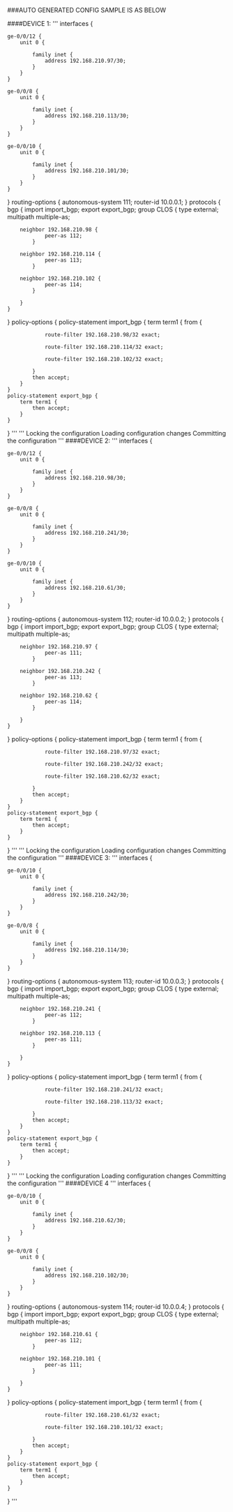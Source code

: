 ###AUTO GENERATED CONFIG SAMPLE IS AS BELOW

####DEVICE 1:
'''
interfaces {

    ge-0/0/12 {
        unit 0 {
	
            family inet {
                address 192.168.210.97/30;
            }
        }
    }

    ge-0/0/8 {
        unit 0 {
	
            family inet {
                address 192.168.210.113/30;
            }
        }
    }

    ge-0/0/10 {
        unit 0 {
	
            family inet {
                address 192.168.210.101/30;
            }
        }
    }

}
routing-options {
    autonomous-system 111;
    router-id 10.0.0.1;
}
protocols {
    bgp {
        import import_bgp;
        export export_bgp;
        group CLOS {
            type external;
            multipath multiple-as;
	
	    neighbor 192.168.210.98 {
                peer-as 112;
            }
	
	    neighbor 192.168.210.114 {
                peer-as 113;
            }
	
	    neighbor 192.168.210.102 {
                peer-as 114;
            }
	
        }
    }
}
policy-options {
    policy-statement import_bgp {
        term term1 {
            from {
	
                route-filter 192.168.210.98/32 exact;
	
                route-filter 192.168.210.114/32 exact;
	
                route-filter 192.168.210.102/32 exact;
	
            }
            then accept;
        }
    }
    policy-statement export_bgp {
        term term1 {
            then accept;
        }
    }
}
'''
'''
Locking the configuration
Loading configuration changes
Committing the configuration
'''
####DEVICE 2:
'''
interfaces {

    ge-0/0/12 {
        unit 0 {
	
            family inet {
                address 192.168.210.98/30;
            }
        }
    }

    ge-0/0/8 {
        unit 0 {
	
            family inet {
                address 192.168.210.241/30;
            }
        }
    }

    ge-0/0/10 {
        unit 0 {
	
            family inet {
                address 192.168.210.61/30;
            }
        }
    }

}
routing-options {
    autonomous-system 112;
    router-id 10.0.0.2;
}
protocols {
    bgp {
        import import_bgp;
        export export_bgp;
        group CLOS {
            type external;
            multipath multiple-as;
	
	    neighbor 192.168.210.97 {
                peer-as 111;
            }
	
	    neighbor 192.168.210.242 {
                peer-as 113;
            }
	
	    neighbor 192.168.210.62 {
                peer-as 114;
            }
	
        }
    }
}
policy-options {
    policy-statement import_bgp {
        term term1 {
            from {
	
                route-filter 192.168.210.97/32 exact;
	
                route-filter 192.168.210.242/32 exact;
	
                route-filter 192.168.210.62/32 exact;
	
            }
            then accept;
        }
    }
    policy-statement export_bgp {
        term term1 {
            then accept;
        }
    }
}
'''
'''
Locking the configuration
Loading configuration changes
Committing the configuration
'''
####DEVICE 3:
'''
interfaces {

    ge-0/0/10 {
        unit 0 {
	
            family inet {
                address 192.168.210.242/30;
            }
        }
    }

    ge-0/0/8 {
        unit 0 {
	
            family inet {
                address 192.168.210.114/30;
            }
        }
    }

}
routing-options {
    autonomous-system 113;
    router-id 10.0.0.3;
}
protocols {
    bgp {
        import import_bgp;
        export export_bgp;
        group CLOS {
            type external;
            multipath multiple-as;
	
	    neighbor 192.168.210.241 {
                peer-as 112;
            }
	
	    neighbor 192.168.210.113 {
                peer-as 111;
            }
	
        }
    }
}
policy-options {
    policy-statement import_bgp {
        term term1 {
            from {
	
                route-filter 192.168.210.241/32 exact;
	
                route-filter 192.168.210.113/32 exact;
	
            }
            then accept;
        }
    }
    policy-statement export_bgp {
        term term1 {
            then accept;
        }
    }
}
'''
'''
Locking the configuration
Loading configuration changes
Committing the configuration
'''
####DEVICE 4
'''
interfaces {

    ge-0/0/10 {
        unit 0 {
	
            family inet {
                address 192.168.210.62/30;
            }
        }
    }

    ge-0/0/8 {
        unit 0 {
	
            family inet {
                address 192.168.210.102/30;
            }
        }
    }

}
routing-options {
    autonomous-system 114;
    router-id 10.0.0.4;
}
protocols {
    bgp {
        import import_bgp;
        export export_bgp;
        group CLOS {
            type external;
            multipath multiple-as;
	
	    neighbor 192.168.210.61 {
                peer-as 112;
            }
	
	    neighbor 192.168.210.101 {
                peer-as 111;
            }
	
        }
    }
}
policy-options {
    policy-statement import_bgp {
        term term1 {
            from {
	
                route-filter 192.168.210.61/32 exact;
	
                route-filter 192.168.210.101/32 exact;
	
            }
            then accept;
        }
    }
    policy-statement export_bgp {
        term term1 {
            then accept;
        }
    }
}
'''

